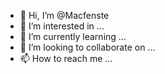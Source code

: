 - 👋 Hi, I’m @Macfenste
- 👀 I’m interested in ...
- 🌱 I’m currently learning ...
- 💞️ I’m looking to collaborate on ...
- 📫 How to reach me ...

<!---
Macfenste/Macfenste is a ✨ special ✨ repository because its `README.md` (this file) appears on your GitHub profile.
You can click the Preview link to take a look at your changes.
--->
